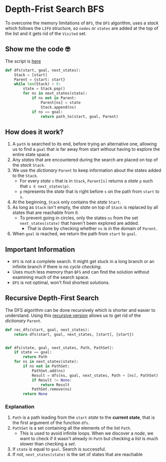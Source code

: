 # Depth-Frist Search BFS
To overcome the memory limitations of `BFS`, the `DFS` algorithm, uses a *stack* which follows the `LIFO` structure, so `nodes` or `states` are added at the top of the list and it gets rid of the `Visited` set.

## Show me the code 🤓
The script is [here](Scripts/2_3_DFS.py)

```py
def dfs(start, goal, next_states):
    Stack = [start]
    Parent = {start: start}
    while len(Stack) > 0:
        state = Stack.pop()
        for ns in next_states(state):
            if ns not in Parent:
                Parent[ns] = state
                Stack.append(ns)
            if ns == goal:
                return path_to(start, goal, Parent)
```



## How does it work?
1. A `path` is searched to its end, before trying an alternative one, allowing us to find a `goal` that is far away from start without having to explore the entire state space.
2. Any *states* that are encountered during the search are placed on top of the *stack* `Stack`.
3. We use the *dictionary* `Parent` to keep information about the states added to the `Stack`.
   - For every *state* `s` that is in `Stack`, `Parent[s]` returns a *state* `p` such that `s ∈ next_states(p)`.
    - `p` represents the *state* that is right before `s` on the path from `start` to `s`.
4. At the beginning, `Stack` only contains the *state* `Start`.
5. As long as `Stack` isn't empty, the *state* on top of `Stack` is replaced by all states that are reachable from it.
   - To prevent going in circles, only the states `ns` from the set `next_states(state)` that haven't been explored are added.
     - That is done by checking whether `ns` is in the domain of `Parent`.
6. When `goal` is reached, we return the path from `start` to `goal`. 

## Important Information 
- `DFS` is not a complete search. It might get stuck in a long branch or an infinite branch if there is no *cycle checking*.
- Uses much less memory than `BFS` and can find the solution without examining much of the search space.
- `DFS` is not optimal, won't find shortest solutions.
## Recursive Depth-First Search
The DFS algorithm can be done recursively which is shorter and easier to understand. Using this [recursive version](Scripts/2_3_Recursive_DFS.py) allows us to get rid of the *dictionary* `Parent`.
```py
def rec_dfs(start, goal, next_states):
    return dfs(start, goal, next_states, [start], {start})


def dfs(state, goal, next_states, Path, PathSet):
    if state == goal:
        return Path
    for ns in next_states(state):
        if ns not in PathSet:
            PathSet.add(ns)
            Result = dfs(ns, goal, next_states, Path + [ns], PathSet)
            if Result != None:
                return Result
            PathSet.remove(ns)
        return None
```

### Explanation
1. `Path` is a path leading from the `start` *state* to the **current state**, that is the first argument of the function `dfs`.
2. `PathSet` is a set containing all the elements of the list `Path`.
    - This is used to avoid infinite loops. When we discover a *node*, we want to check if it wasn't already in `Path` but checking a *list* is much slower than checking a *set*.
3. If `state` is equal to `goal`. Search is successful.
4. If not, `next_states(state)` is the set of states that are reachable